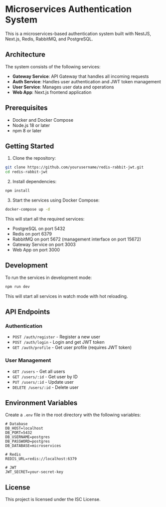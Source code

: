 # Microservices Authentication System

This is a microservices-based authentication system built with NestJS, Next.js, Redis, RabbitMQ, and PostgreSQL.

## Architecture

The system consists of the following services:

- **Gateway Service**: API Gateway that handles all incoming requests
- **Auth Service**: Handles user authentication and JWT token management
- **User Service**: Manages user data and operations
- **Web App**: Next.js frontend application

## Prerequisites

- Docker and Docker Compose
- Node.js 18 or later
- npm 8 or later

## Getting Started

1. Clone the repository:
```bash
git clone https://github.com/yourusername/redis-rabbit-jwt.git
cd redis-rabbit-jwt
```

2. Install dependencies:
```bash
npm install
```

3. Start the services using Docker Compose:
```bash
docker-compose up -d
```

This will start all the required services:
- PostgreSQL on port 5432
- Redis on port 6379
- RabbitMQ on port 5672 (management interface on port 15672)
- Gateway Service on port 3003
- Web App on port 3000

## Development

To run the services in development mode:

```bash
npm run dev
```

This will start all services in watch mode with hot reloading.

## API Endpoints

### Authentication

- `POST /auth/register` - Register a new user
- `POST /auth/login` - Login and get JWT token
- `GET /auth/profile` - Get user profile (requires JWT token)

### User Management

- `GET /users` - Get all users
- `GET /users/:id` - Get user by ID
- `PUT /users/:id` - Update user
- `DELETE /users/:id` - Delete user

## Environment Variables

Create a `.env` file in the root directory with the following variables:

```env
# Database
DB_HOST=localhost
DB_PORT=5432
DB_USERNAME=postgres
DB_PASSWORD=postgres
DB_DATABASE=microservices

# Redis
REDIS_URL=redis://localhost:6379

# JWT
JWT_SECRET=your-secret-key
```

## License

This project is licensed under the ISC License. 